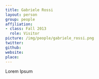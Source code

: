 ```yaml
---
title: Gabriele Rossi
layout: person
group: people
affiliation:
- class: Fall 2013
  role: Visitor
picture: /img/people/gabriele_rossi.png
twitter:
github:
website:
place:
---
```

Lorem Ipsum